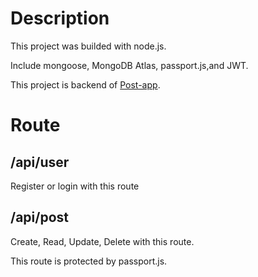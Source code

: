 # Description

This project was builded with node.js.

Include mongoose, MongoDB Atlas, passport.js,and JWT.

This project is backend of [Post-app](https://react-post-app.netlify.app/).

# Route

## /api/user

Register or login with this route

## /api/post

Create, Read, Update, Delete with this route.

This route is protected by passport.js.
